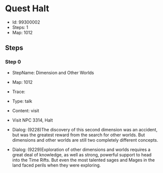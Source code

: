 # Quest Halt

- Id: 99300002
- Steps: 1
- Map: 1012

## Steps

### Step 0
- StepName:  Dimension and Other Worlds
- Map:  1012
- Trace:  
- Type:  talk
- Content:  visit
- Visit NPC 3314, Halt

- Dialog: (9228)The discovery of this second dimension was an accident, but was the greatest reward from the search for other worlds. But dimensions and other worlds are still two completely different concepts.
- Dialog: (9229)Exploration of other dimensions and worlds requires a great deal of knowledge, as well as strong, powerful support to head into the Time Rifts. But even the most talented sages and Mages in the land faced perils when they were exploring. 


